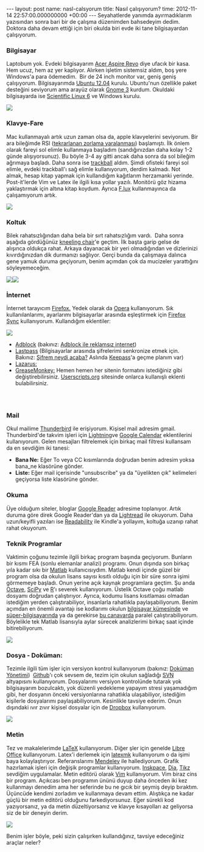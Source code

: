 --- layout: post name: nasl-calsyorum title: Nasıl çalışıyorum? time: 2012-11-14 22:57:00.000000000 +00:00 ---
Seyahatlerde yanımda ayırmadıklarım yazısından sonra bari bir de çalışma düzenimden bahsedeyim dedim. Doktora daha devam ettiği için biri okulda biri evde iki tane bilgisayardan çalışıyorum.

### Bilgisayar

Laptobum yok. Evdeki bilgisayarım [Acer Aspire Revo](http://www.amazon.co.uk/Aspire-Nettop-Graphics-Wireless-Keyboard/dp/B0077MCDSQ) diye ufacık bir kasa. Hem ucuz, hem az yer kaplıyor. Alırken işletim sistemsiz aldım, boş yere Windows'a para ödemedim.  Bir de 24 inch monitor var, geniş geniş çalışıyorum.
Bilgisayarımda [Ubuntu 12.04](http://www.ubuntu.com/) kurulu. Ubuntu'nun özellikle paket desteğini seviyorum ama arayüz olarak [Gnome 3](http://www.gnome.org/gnome-3/) kurdum. Okuldaki bilgisayarda ise [Scientific Linux 6](https://www.scientificlinux.org/) ve Windows kurulu.

[![](http://3.bp.blogspot.com/-MXHRXOJFPJU/UKIY-sCGsYI/AAAAAAAACGs/w-3ALlvdbMs/s200/acer.jpg)](http://3.bp.blogspot.com/-MXHRXOJFPJU/UKIY-sCGsYI/AAAAAAAACGs/w-3ALlvdbMs/s1600/acer.jpg)

### Klavye-Fare

Mac kullanmayalı artık uzun zaman olsa da, apple klavyelerini seviyorum. Bir ara bileğimde RSI ([tekrarlanan zorlama yaralanması](http://www.bsm.gov.tr/ergonomi/hastalik.asp#rsi)) başlamıştı. İlk önlem olarak fareyi sol elimle kullanmaya başladım (sandığınızdan daha kolay 1-2 günde alışıyorsunuz). Bu böyle 3-4 ay gitti ancak daha sonra da sol bileğim ağrımaya başladı. Daha sonra ise [trackball](http://www.amazon.co.uk/Kensington-Orbit-Optical-Trackball-metallic/dp/B000HEW0KW/ref=pd_sim_computers_3) aldım. Şimdi ofisteki fareyi sol elimle, evdeki trackball'ı sağ elimle kullanıyorum, derdim kalmadı.
Not almak, hesap kitap yapmak için kullandığım kağıtlarım herzamanki yerinde. Post-it'lerde Vim ve Latex ile ilgili kısa yollar yazılı. Monitörü göz hizama yaklaştırmak için altına kitap koydum. Ayrıca [F.lux](http://www.asuyatuyolar.org/2011/02/aman-gozlere-dikkat.html) kullanmayınca da çalışamıyorum artık.

[![](http://1.bp.blogspot.com/--A9QPBNfqAE/UJ_Byi2q9mI/AAAAAAAACFs/FVqo4S1QO2E/s400/DSCF8360.JPG)](http://1.bp.blogspot.com/--A9QPBNfqAE/UJ_Byi2q9mI/AAAAAAAACFs/FVqo4S1QO2E/s1600/DSCF8360.JPG)

### Koltuk

Bilek rahatsızlığından daha bela bir sırt rahatsızlığım vardı.  Daha sonra aşağıda gördüğünüz [kneeling chair](http://en.wikipedia.org/wiki/Kneeling_chair)'e geçtim. İlk başta garip gelse de alışınca oldukça rahat. Arkaya dayanacak bir yeri olmadığından ve dizlerinizi kıvırdığınızdan dik durmanızı sağlıyor. Gerçi bunda da çalışmaya dalınca gene yamuk duruma geçiyorum, benim açımdan çok da mucizeler yarattığını söyleyemeceğim.

[![](http://3.bp.blogspot.com/-D1dWNk9U_Es/UJ_CFllSfwI/AAAAAAAACF0/gtile0XTwAc/s320/DSCF8361.JPG)](http://3.bp.blogspot.com/-D1dWNk9U_Es/UJ_CFllSfwI/AAAAAAAACF0/gtile0XTwAc/s1600/DSCF8361.JPG)[![](http://4.bp.blogspot.com/-E1pOb3PLpv0/UKIecpt3K2I/AAAAAAAACHk/EVxWOotVb6E/s320/wing-kneeling-chair-large.jpg)](http://4.bp.blogspot.com/-E1pOb3PLpv0/UKIecpt3K2I/AAAAAAAACHk/EVxWOotVb6E/s1600/wing-kneeling-chair-large.jpg)

### İnternet

İnternet tarayıcım [Firefox.](http://www.mozilla.org/tr/firefox/new/) Yedek olarak da [Opera](http://www.opera.com/) kullanıyorum. Sık kullanılanlarımı, ayarlarımı bilgisayarlar arasında eşleştirmek için [Firefox Sync](http://support.mozilla.org/tr/kb/firefox-senkronizasyonu-nedir) kullanıyorum. Kullandığım eklentiler:

[![](http://3.bp.blogspot.com/-90ynPLXfaUA/UKKSDBTI0zI/AAAAAAAACIc/pEX09wiB6sw/s200/moz_firefox.jpg)](http://3.bp.blogspot.com/-90ynPLXfaUA/UKKSDBTI0zI/AAAAAAAACIc/pEX09wiB6sw/s1600/moz_firefox.jpg)

-   [Adblock](https://addons.mozilla.org/en-US/firefox/addon/adblock-plus/) (bakınız: [Adblock ile reklamsız internet](http://www.asuyatuyolar.org/2009/12/firefox-adblock-eklentisiyle-reklamsz.html))
-   [Lastpass](https://lastpass.com/) (Bilgisayarlar arasında şifrelerimi senkronize etmek için. Bakınız: [Şifrem neydi acaba?](http://www.asuyatuyolar.org/2011/01/sifrem-neydi-acaba-123456.html) Aslında [Keepass](http://keepass.info/)'a geçme planım var)
-   [Lazarus:](http://www.asuyatuyolar.org/2012/03/lazarus-yazdklarnz-kurtarn.html)
-   [GreaseMonkey:](https://addons.mozilla.org/en-US/firefox/addon/greasemonkey/) Hemen hemen her sitenin formatını istediğiniz gibi değiştirebilirsiniz. [Userscripts.org](http://userscripts.org/) sitesinde onlarca kullanışlı eklenti bulabilirsiniz.

###  

### Mail

Okul mailime [Thunderbird](http://www.mozilla.org/tr/thunderbird/) ile erişiyorum. Kişisel mail adresim gmail. Thunderbird'de takvim işleri için [Lightning](https://addons.mozilla.org/en-US/thunderbird/addon/lightning/)ve [Google Calendar](https://addons.mozilla.org/en-US/thunderbird/addon/provider-for-google-calendar/) eklentilerini kullanıyorum. Gelen mesajları filtrelemek için birkaç mail filtresi kullansam da en sevdiğim iki tanesi:

-   **Bana Ne:** Eğer To veya CC kısımlarında doğrudan benim adresim yoksa bana\_ne klasörüne gönder.
-   **Liste:** Eğer mail içerisinde "unsubscribe" ya da "üyelikten çık" kelimeleri geçiyorsa liste klasörüne gönder.

### Okuma

Üye olduğum siteler, bloglar [Google Reader](http://www.asuyatuyolar.org/2010/12/nedir-bu-rss-olay.html) adresime toplanıyor. Artık duruma göre direk Google Reader'dan ya da [Lightread](http://www.asuyatuyolar.org/2012/08/favori-rss-okuyucum-lightread.html) ile okuyorum. Daha uzun/keyifli yazıları ise [Readability](http://www.asuyatuyolar.org/2011/11/readability-ile-daha-okunabilir.html) ile Kindle'a yollayım, koltuğa uzanıp rahat rahat okuyorum.

### 

### Teknik Programlar

Vaktimin çoğunu tezimle ilgili birkaç program başında geçiyorum. Bunların bir kısmı FEA (sonlu elemanlar analizi) programı. Onun dışında son birkaç yıla kadar sıkı bir [Matlab](http://www.mathworks.co.uk/products/matlab/) kullanıcısıydım. Matlab kendi içinde güzel bir program olsa da okulun lisans sayısı kısıtlı olduğu için bir süre sonra işimi görmemeye başladı. Onun yerine açık kaynak programlara geçtim. Şu anda [Octave](http://www.gnu.org/software/octave/), [SciPy](http://www.scipy.org/) ve [R](http://www.asuyatuyolar.org/2012/10/r-ile-yapabilecekleriniz.html)'ı severek kullanıyorum. Üstelik Octave çoğu matlab dosyamı doğrudan çalıştırıyor. Ayrıca, kodumu lisans kısıtlaması olmadan istediğim yerden çalıştırabiliyor, insanlarla rahatlıkla paylaşabiliyorum. Benim açımdan en önemli avantajı ise kodlarımı okulun [bilgisayar kümesinde](http://www.eng.ed.ac.uk/ganglia/?c=Condor%20and%20VLX) ve [süper-bilgisayarında](https://www.wiki.ed.ac.uk/display/ecdfwiki/Eddie+and+the+ECDF) ya da gerekirse [bu canavarda](http://www.hector.ac.uk/abouthector/) paralel çalıştırabiliyorum. Böylelikle tek Matlab lisansıyla aylar sürecek analizlerimi birkaç saat içinde bitirebiliyorum.

[![](http://2.bp.blogspot.com/-A1SMROpMAiw/UKQFfevwBgI/AAAAAAAACJU/Fou86t408Ug/s640/chaco_splash.png)](http://2.bp.blogspot.com/-A1SMROpMAiw/UKQFfevwBgI/AAAAAAAACJU/Fou86t408Ug/s1600/chaco_splash.png)

### Dosya - Doküman:

Tezimle ilgili tüm işler için versiyon kontrol kullanıyorum (bakınız: [Doküman Yönetimi](http://www.asuyatuyolar.org/2011/12/akademisyenin-internet-rehberi-dokuman.html))  [Github](https://github.com/)'ı çok sevsem de, tezim için okulun sağladığı [SVN](http://svnbook.red-bean.com/) altyapısını kullanıyorum. Dosyalarımı versiyon kontrolünde tutarak yok bilgisayarım bozulcaktı, yok düzenli yedekleme yapayım stresi yaşamadığım gibi, her dosyanın önceki versiyonlarına rahatlıkla ulaşabiliyor, istediğim kişilerle dosyalarımı paylaşabiliyorum. Kesinlikle tavsiye ederim.
Onun dışındaki ıvır zıvır kişisel dosyalar için de [Dropbox](http://www.asuyatuyolar.org/2009/12/dropbox.html) kullanıyorum.

[![](http://3.bp.blogspot.com/-smbN7UyvghE/Tt68qekBsOI/AAAAAAAABIA/PngqQeF4_lE/s320/tortoise_svn.png)](http://3.bp.blogspot.com/-smbN7UyvghE/Tt68qekBsOI/AAAAAAAABIA/PngqQeF4_lE/s1600/tortoise_svn.png)

### Metin

Tez ve makalelerimde [LaTeX](http://www.asuyatuyolar.org/2011/04/latexle-makale-yazma.html) kullanıyorum. Diğer şler için genelde [Libre Office](http://tr.libreoffice.org/) kullanıyorum. Latex'i derlemek için [latexmk](http://www.asuyatuyolar.org/2012/06/latexmk-ile-latexi-kolayca-derleyin.html) kullanıyorum o da işimi baya kolaylaştırıyor. Referanslarımı [Mendeley](http://www.asuyatuyolar.org/2009/12/mendeley-akademik-pdf-ve-referans.html) ile hallediyorum.
Grafik hazırlamak işleri için değişik programlar kullanıyorum. [Inskpace](http://inkscape.org/), [Dia](http://dia-installer.de/), [Tikz](http://www.texample.net/tikz/) sevdiğim uygulamalar.
Metin editörü olarak [Vim](http://www.vim.org/) kullanıyorum. Vim biraz cins bir program. Açıkcası ben programın ününü duyup daha önceden iki kez kullanmayı denedim ama her seferinde bu ne gıcık bir şeymiş deyip bıraktım. Üçüncüde kendimi zorladım ve kullanmaya devam ettim. Alıştıkça ne kadar güçlü bir metin editörü olduğunu farkediyorsunuz. Eğer sürekli kod yazıyorsanız, ya da metin düzeltiyorsanız ve klavye kısayolları az geliyorsa siz de bir deneyin derim.

[![](http://2.bp.blogspot.com/-V2pyjkHy7xY/UKQbq91OrgI/AAAAAAAACKM/stXoTxnhA_U/s200/vim.png)](http://2.bp.blogspot.com/-V2pyjkHy7xY/UKQbq91OrgI/AAAAAAAACKM/stXoTxnhA_U/s1600/vim.png)

Benim işler böyle, peki sizin çalışırken kullandığınız, tavsiye edeceğiniz araçlar neler?

